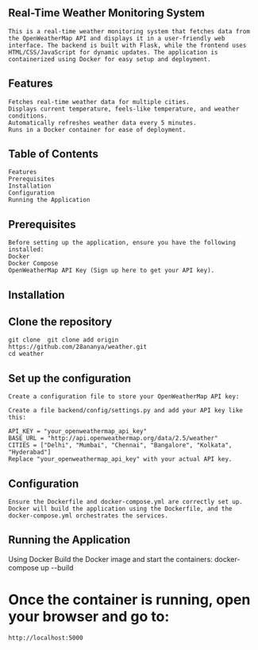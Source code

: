 ## Real-Time Weather Monitoring System
    This is a real-time weather monitoring system that fetches data from the OpenWeatherMap API and displays it in a user-friendly web interface. The backend is built with Flask, while the frontend uses HTML/CSS/JavaScript for dynamic updates. The application is containerized using Docker for easy setup and deployment.
## Features
    Fetches real-time weather data for multiple cities.
    Displays current temperature, feels-like temperature, and weather conditions.
    Automatically refreshes weather data every 5 minutes.
    Runs in a Docker container for ease of deployment.
## Table of Contents
    Features
    Prerequisites
    Installation
    Configuration
    Running the Application
## Prerequisites
    Before setting up the application, ensure you have the following installed:
    Docker
    Docker Compose
    OpenWeatherMap API Key (Sign up here to get your API key).
## Installation
## Clone the repository
    git clone  git clone add origin https://github.com/28ananya/weather.git
    cd weather
## Set up the configuration
    Create a configuration file to store your OpenWeatherMap API key:

    Create a file backend/config/settings.py and add your API key like this:

    API_KEY = "your_openweathermap_api_key"
    BASE_URL = "http://api.openweathermap.org/data/2.5/weather"
    CITIES = ["Delhi", "Mumbai", "Chennai", "Bangalore", "Kolkata", "Hyderabad"]
    Replace "your_openweathermap_api_key" with your actual API key.

## Configuration
    Ensure the Dockerfile and docker-compose.yml are correctly set up.
    Docker will build the application using the Dockerfile, and the docker-compose.yml orchestrates the services.

## Running the Application
Using Docker
Build the Docker image and start the containers:
    docker-compose up --build
# Once the container is running, open your browser and go to:
    http://localhost:5000
